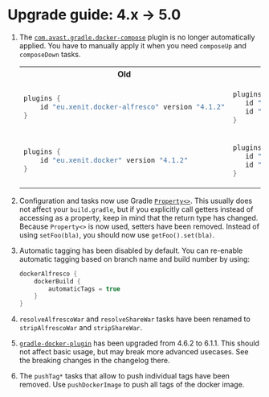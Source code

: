 # Upgrade guide: 4.x -> 5.0

1. The [`com.avast.gradle.docker-compose`](https://github.com/avast/gradle-docker-compose-plugin) plugin is no longer automatically applied.
   You have to manually apply it when you need `composeUp` and `composeDown` tasks.
   
   <table>
    <tr>
    <th>Old</th>
    <th>New</th>
    </tr>
    <tr>
    <td>
    
    ```groovy
    plugins {
        id "eu.xenit.docker-alfresco" version "4.1.2"
    }
    ```
   
    </td>
    <td>
    
    ```groovy
   plugins {
       id "eu.xenit.docker-alfresco" version "5.0.0"
       id "com.avast.gradle.docker-compose" version "0.10.7"
   }
    ```
   
    </td>
    </tr>
    <tr>
    <td>
    
    ```groovy
    plugins {
        id "eu.xenit.docker" version "4.1.2"
    }
    ```
   
    </td>
    <td>
    
    ```groovy
   plugins {
       id "eu.xenit.docker" version "5.0.0"
       id "com.avast.gradle.docker-compose" version "0.10.7"
   }
    ```
   
    </td>
    </tr>
   </table>

2. Configuration and tasks now use Gradle [`Property<>`](https://docs.gradle.org/current/javadoc/org/gradle/api/provider/Property.html).
   This usually does not affect your `build.gradle`, but if you explicitly call getters instead of accessing as a property, keep in mind that the return type has changed.
   Because `Property<>` is now used, setters have been removed. Instead of using `setFoo(bla)`, you should now use `getFoo().set(bla)`. 

3. Automatic tagging has been disabled by default.
   You can re-enable automatic tagging based on branch name and build number by using:
   ```groovy
   dockerAlfresco {
       dockerBuild {
           automaticTags = true
       }
   }
   ```

4. `resolveAlfrescoWar` and `resolveShareWar` tasks have been renamed to `stripAlfrescoWar` and `stripShareWar`.
   
5. [`gradle-docker-plugin`](https://bmuschko.github.io/gradle-docker-plugin/#change_log) has been upgraded from 4.6.2 to 6.1.1.
    This should not affect basic usage, but may break more advanced usecases. See the breaking changes in the changelog there.

6. The `pushTag*` tasks that allow to push individual tags have been removed. Use `pushDockerImage` to push all tags of the docker image.
